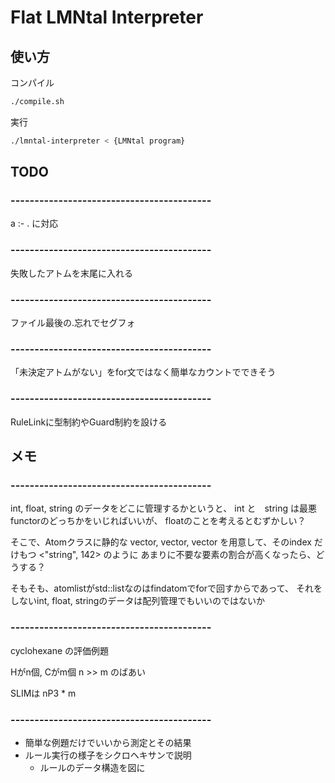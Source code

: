 # Flat LMNtal Interpreter

## 使い方

コンパイル
```bash
./compile.sh
```

実行
```bash
./lmntal-interpreter < {LMNtal program}
```

## TODO

### ------------------------------------------
a :- .
に対応
### ------------------------------------------
失敗したアトムを末尾に入れる
### ------------------------------------------
ファイル最後の.忘れでセグフォ
### ------------------------------------------
「未決定アトムがない」をfor文ではなく簡単なカウントでできそう
### ------------------------------------------
RuleLinkに型制約やGuard制約を設ける

## メモ
### ------------------------------------------
int, float, string のデータをどこに管理するかというと、
int と　string は最悪functorのどっちかをいじればいいが、
floatのことを考えるとむずかしい？

そこで、Atomクラスに静的な vector<int>, vector<double>, vector<string>
を用意して、そのindex だけもつ <"string", 142> のように
あまりに不要な要素の割合が高くなったら、どうする？

そもそも、atomlistがstd::listなのはfindatomでforで回すからであって、
それをしないint, float, stringのデータは配列管理でもいいのではないか
### ------------------------------------------
cyclohexane の評価例題

Hがn個, Cがm個
n >> m のばあい

SLIMは nP3 * m
### ------------------------------------------
* 簡単な例題だけでいいから測定とその結果
* ルール実行の様子をシクロヘキサンで説明
    * ルールのデータ構造を図に

